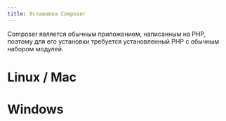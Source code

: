 ```yaml
---
title: Установка Composer
---
```


Composer является обычным приложением, написанным на PHP, поэтому для 
его установки требуется установленный PHP с обычным набором модулей.

# Linux / Mac

# Windows